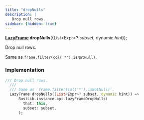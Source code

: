 ```yaml
---
title: "dropNulls"
description: |
   Drop null rows.
sidebar: {hidden: true}
---
```

<span class="dart-code"><strong>[LazyFrame] dropNulls</strong>({<span class="nobr">List&lt;Expr&gt;? <i>subset</i></span>, <span class="nobr">dynamic <i>hint</i></span>});</span>

 Drop null rows.

 Same as `frame.filter(col('*').isNotNull)`.
### Implementation
```dart
/// Drop null rows.
  ///
  /// Same as `frame.filter(col('*').isNotNull)`.
  LazyFrame dropNulls({List<Expr>? subset, dynamic hint}) =>
      RustLib.instance.api.lazyFrameDropNulls(
        that: this,
        subset: subset,
      );
```

[LazyFrame]: /reference/classes/lazyframe